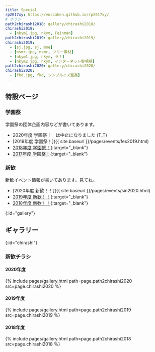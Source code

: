 ```yaml
---
title: Special
rp2017xy: https://vuccaken.github.io/rp2017xy/
# チラシ
path2chirashi2018: gallery/chirashi2018/
chirashi2018:
  - [nkym1.jpg, nkym, Feinman]
path2chirashi2019: gallery/chirashi2019/
chirashi2019:
  - [sj.jpg, sj, moe]
  - [nsmr.jpg, nsmr, フリー素材]
  - [nkym1.jpg, nkym, ラ！]
  - [nkym2.jpg, nkym, インターネット黎明期]
path2chirashi2020: gallery/chirashi2020/
chirashi2020:
  - [fkd.jpg, fkd, シンプルイズ至高]
---
```


## 特設ベージ

### 学園祭

学園祭の団体企画内容などが書いてあります。

- 2020年度 学園祭！　は中止になりました (T_T)
- [2019年度 学園祭！]({{ site.baseurl }}/pages/events/fes2019.html)
- [2018年度 学園祭！]({{page.rp2017xy}}/festival2018.html){:target="_blank"}
- [2017年度 学園祭！]({{page.rp2017xy}}/festival2017.html){:target="_blank"}

### 新歓

新歓イベント情報が書いてあります。見てね。

- [2020年度 新歓！！]({{ site.baseurl }}/pages/events/sin2020.html)
- [2019年度 新歓！！]({{page.rp2017xy}}/shinkan2019.html){:target="_blank"}
- [2018年度 新歓！！]({{page.rp2017xy}}/shinkan2018.html){:target="_blank"}


{:id="gallery"}
## ギャラリー

{:id="chirashi"}
### 新歓チラシ

#### 2020年度
{% include pages/gallery.html path=page.path2chirashi2020 src=page.chirashi2020 %}

#### 2019年度
{% include pages/gallery.html path=page.path2chirashi2019 src=page.chirashi2019 %}

#### 2018年度
{% include pages/gallery.html path=page.path2chirashi2018 src=page.chirashi2018 %}